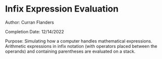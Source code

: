 # Infix Expression Evaluation
Author: Curran Flanders

Completion Date: 12/14/2022

Purpose: Simulating how a computer handles mathematical expressions. Arithmetic expressions in infix notation (with operators placed between the operands) and containing parentheses are evaluated on a stack.
